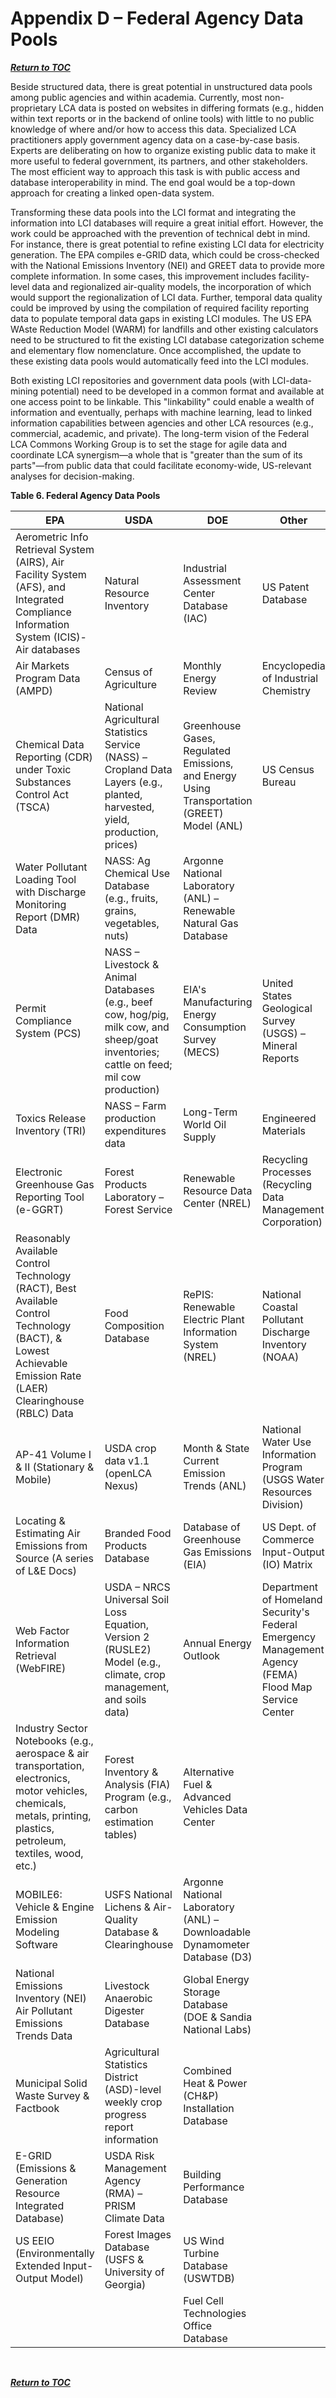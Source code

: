 # Appendix D – Federal Agency Data Pools

[**_Return to TOC_**](./toc.md)
<br>


Beside structured data, there is great potential in unstructured data pools among public agencies and within academia. Currently, most non-proprietary LCA data is posted on websites in differing formats (e.g., hidden within text reports or in the backend of online tools) with little to no public knowledge of where and/or how to access this data. Specialized LCA practitioners apply government agency data on a case-by-case basis. Experts are deliberating on how to organize existing public data to make it more useful to federal government, its partners, and other stakeholders. The most efficient way to approach this task is with public access and database interoperability in mind. The end goal would be a top-down approach for creating a linked open-data system.

Transforming these data pools into the LCI format and integrating the information into LCI databases will require a great initial effort. However, the work could be approached with the prevention of technical debt in mind. For instance, there is great potential to refine existing LCI data for electricity generation. The EPA compiles e-GRID data, which could be cross-checked with the National Emissions Inventory (NEI) and GREET data to provide more complete information. In some cases, this improvement includes facility-level data and regionalized air-quality models, the incorporation of which would support the regionalization of LCI data. Further, temporal data quality could be improved by using the compilation of required facility reporting data to populate temporal data gaps in existing LCI modules. The US EPA WAste Reduction Model (WARM) for landfills and other existing calculators need to be structured to fit the existing LCI database categorization scheme and elementary flow nomenclature. Once accomplished, the update to these existing data pools would automatically feed into the LCI modules.

Both existing LCI repositories and government data pools (with LCI-data-mining potential) need to be developed in a common format and available at one access point to be linkable. This &quot;linkability&quot; could enable a wealth of information and eventually, perhaps with machine learning, lead to linked information capabilities between agencies and other LCA resources (e.g., commercial, academic, and private). The long-term vision of the Federal LCA Commons Working Group is to set the stage for agile data and coordinate LCA synergism—a whole that is &quot;greater than the sum of its parts&quot;—from public data that could facilitate economy-wide, US-relevant analyses for decision-making.
<br>




**Table 6. Federal Agency Data Pools**

| EPA | USDA | DOE | Other |
| --- | --- | --- | --- |
| Aerometric Info Retrieval System (AIRS), Air Facility System (AFS), and Integrated Compliance Information System (ICIS)-Air databases | Natural Resource Inventory | Industrial Assessment Center Database (IAC) | US Patent Database |
| Air Markets Program Data (AMPD) | Census of Agriculture | Monthly Energy Review | Encyclopedia of Industrial Chemistry |
| Chemical Data Reporting (CDR) under Toxic Substances Control Act (TSCA) | National Agricultural Statistics Service (NASS) – Cropland Data Layers (e.g., planted, harvested, yield, production, prices) | Greenhouse Gases, Regulated Emissions, and Energy Using Transportation (GREET) Model (ANL) | US Census Bureau |
| Water Pollutant Loading Tool with Discharge Monitoring Report (DMR) Data | NASS: Ag Chemical Use Database (e.g., fruits, grains, vegetables, nuts) | Argonne National Laboratory (ANL) – Renewable Natural Gas Database |   |
| Permit Compliance System (PCS) | NASS – Livestock &amp; Animal Databases (e.g., beef cow, hog/pig, milk cow, and sheep/goat inventories; cattle on feed; mil cow production) | EIA&#39;s Manufacturing Energy Consumption Survey (MECS) | United States Geological Survey (USGS) – Mineral Reports |
| Toxics Release Inventory (TRI) | NASS – Farm production expenditures data | Long-Term World Oil Supply | Engineered Materials |
| Electronic Greenhouse Gas Reporting Tool (e-GGRT) | Forest Products Laboratory – Forest Service | Renewable Resource Data Center (NREL) | Recycling Processes (Recycling Data Management Corporation) |
| Reasonably Available Control Technology (RACT), Best Available Control Technology (BACT), &amp; Lowest Achievable Emission Rate (LAER) Clearinghouse (RBLC) Data | Food Composition Database | RePIS: Renewable Electric Plant Information System (NREL) | National Coastal Pollutant Discharge Inventory (NOAA) |
| AP-41 Volume I &amp; II (Stationary &amp; Mobile) | USDA crop data v1.1 (openLCA Nexus) | Month &amp; State Current Emission Trends (ANL) | National Water Use Information Program (USGS Water Resources Division) |
| Locating &amp; Estimating Air Emissions from Source (A series of L&amp;E Docs) | Branded Food Products Database | Database of Greenhouse Gas Emissions (EIA) | US Dept. of Commerce Input-Output (IO) Matrix |
| Web Factor Information Retrieval (WebFIRE) | USDA – NRCS Universal Soil Loss Equation, Version 2 (RUSLE2) Model (e.g., climate, crop management, and soils data) | Annual Energy Outlook | Department of Homeland Security&#39;s Federal Emergency Management Agency (FEMA) Flood Map Service Center |
| Industry Sector Notebooks (e.g., aerospace &amp; air transportation, electronics, motor vehicles, chemicals, metals, printing, plastics, petroleum, textiles, wood, etc.) | Forest Inventory &amp; Analysis (FIA) Program (e.g., carbon estimation tables) | Alternative Fuel &amp; Advanced Vehicles Data Center |   |
| MOBILE6: Vehicle &amp; Engine Emission Modeling Software | USFS National Lichens &amp; Air-Quality Database &amp; Clearinghouse | Argonne National Laboratory (ANL) – Downloadable Dynamometer Database (D3) |   |
| National Emissions Inventory (NEI) Air Pollutant Emissions Trends Data | Livestock Anaerobic Digester Database | Global Energy Storage Database (DOE &amp; Sandia National Labs) |   |
| Municipal Solid Waste Survey &amp; Factbook | Agricultural Statistics District (ASD)-level weekly crop progress report information | Combined Heat &amp; Power (CH&amp;P) Installation Database |   |
| E-GRID (Emissions &amp; Generation Resource Integrated Database) | USDA Risk Management Agency (RMA) – PRISM Climate Data | Building Performance Database |   |
| US EEIO (Environmentally Extended Input-Output Model)  | Forest Images Database (USFS &amp; University of Georgia) | US Wind Turbine Database (USWTDB) |   |
|   |   | Fuel Cell Technologies Office Database |   |
<br>



[**_Return to TOC_**](./toc.md)

